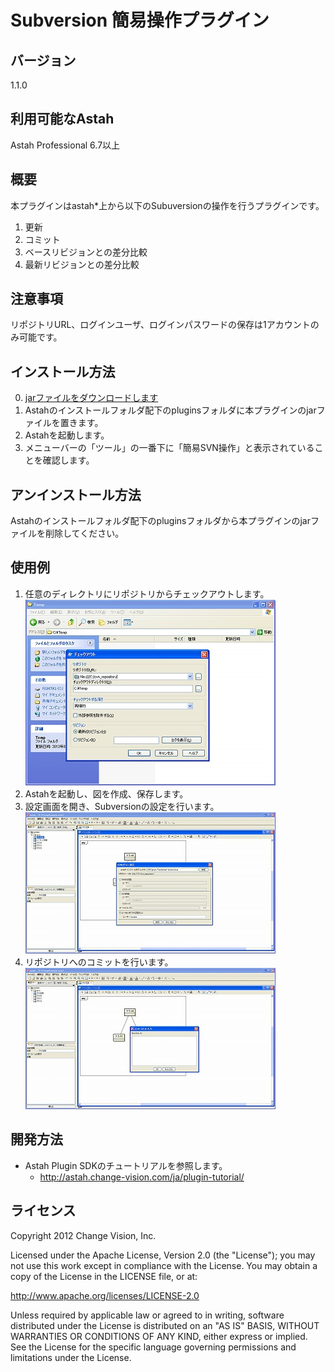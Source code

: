 Subversion 簡易操作プラグイン
===============================

**バージョン**
----------------
1.1.0

**利用可能なAstah**
----------------
Astah Professional 6.7以上

**概要**
----------------
本プラグインはastah*上から以下のSubuversionの操作を行うプラグインです。  

1. 更新  
2. コミット  
3. ベースリビジョンとの差分比較  
4. 最新リビジョンとの差分比較

**注意事項**
----------------
リポジトリURL、ログインユーザ、ログインパスワードの保存は1アカウントのみ可能です。

**インストール方法**
----------------
0. [jarファイルをダウンロードします](http://astah.change-vision.com/plugins/svn_prototype/1.1.0.html)
1. Astahのインストールフォルダ配下のpluginsフォルダに本プラグインのjarファイルを置きます。
2. Astahを起動します。
3. メニューバーの「ツール」の一番下に「簡易SVN操作」と表示されていることを確認します。

**アンインストール方法**
----------------
Astahのインストールフォルダ配下のpluginsフォルダから本プラグインのjarファイルを削除してください。

**使用例**
----------------
1. 任意のディレクトリにリポジトリからチェックアウトします。  
![Alt text](./readme_images/checkout.png "checkout window")
2. Astahを起動し、図を作成、保存します。
3. 設定画面を開き、Subversionの設定を行います。  
![Alt text](./readme_images/config2.png "config window")
4. リポジトリへのコミットを行います。  
![Alt text](./readme_images/commit_comment.png "commit comment window")

**開発方法**
----------------
* Astah Plugin SDKのチュートリアルを参照します。
  * http://astah.change-vision.com/ja/plugin-tutorial/

**ライセンス**
---------------
Copyright 2012 Change Vision, Inc.

Licensed under the Apache License, Version 2.0 (the "License");
you may not use this work except in compliance with the License.
You may obtain a copy of the License in the LICENSE file, or at:

   <http://www.apache.org/licenses/LICENSE-2.0>

Unless required by applicable law or agreed to in writing, software
distributed under the License is distributed on an "AS IS" BASIS,
WITHOUT WARRANTIES OR CONDITIONS OF ANY KIND, either express or implied.
See the License for the specific language governing permissions and
limitations under the License.
